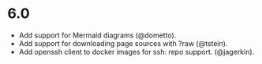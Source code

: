 # 6.0

* Add support for Mermaid diagrams (@dometto).
* Add support for downloading page sources with ?raw (@tstein).
* Add openssh client to docker images for ssh: repo support. (@jagerkin).
